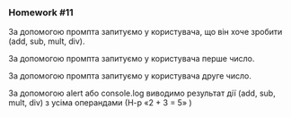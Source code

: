 ### Homework #11

За допомогою промпта запитуємо у користувача, що він хоче зробити (add, sub, mult, div).   

За допомогою промпта запитуємо у користувача перше число.   

За допомогою промпта запитуємо у користувача друге число.   

За допомогою alert або console.log виводимо результат дії (add, sub, mult, div) з усіма операндами (Н-р «2 + 3 = 5» )   